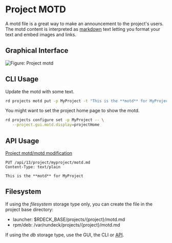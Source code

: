 # Project MOTD

A motd file is a great way to make an announcement to the project's users.
The motd content is interpreted as [markdown](http://commonmark.org/help/) text letting you format your text and embed images and links.

## Graphical Interface

![Figure: Project motd](~@assets/img/fixme.png)

## CLI Usage

Update the motd with some text.

```bash
rd projects motd put -p MyProject -t "This is the **motd** for MyProject"
```

You might want to set the project home page to show the motd.

```bash
rd projects configure set -p MyProject -- \
   --project.gui.motd.display=projectHome
```

## API Usage

[Project motd/motd modification](/api/rundeck-api.md#project-motd-file)

    PUT /api/13/project/myproject/motd.md
    Content-Type: text/plain

    This is the **motd** for MyProject

## Filesystem

If using the _filesystem_ storage type only, you can create the file in the project base directory:

- launcher: \$RDECK_BASE/projects/{project}/motd.md
- rpm/deb: /var/rundeck/projects/{project}/motd.md

If using the _db_ storage type, use the GUI, the CLI or [API](#api-usage).
